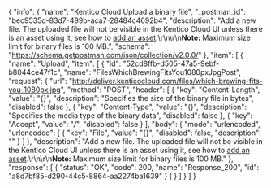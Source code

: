 {
  "info": {
    "name": "Kentico Cloud Upload a binary file",
    "_postman_id": "bec9535d-83d7-499b-aca7-28484c4692b4",
    "description": "Add a new file. The uploaded file will not be visible in the Kentico Cloud UI unless there is an asset using it, see how to [add an asset](https://developer.kenticocloud.com/v1/reference#content-management-api-add-asset).\r\n\r\n**Note:** Maximum size limit for binary files is 100 MB.",
    "schema": "https://schema.getpostman.com/json/collection/v2.0.0/"
  },
  "item": [
    {
      "name": "Upload",
      "item": [
        {
          "id": "52cd8ffb-d505-47a5-9ebf-b8044ce47f1c",
          "name": "FilesWhichBrewingFitsYou1080pxJpgPost",
          "request": {
            "url": "http://deliver.kenticocloud.com/files/which-brewing-fits-you-1080px.jpg",
            "method": "POST",
            "header": [
              {
                "key": "Content-Length",
                "value": "{}",
                "description": "Specifies the size of the binary file in bytes",
                "disabled": false
              },
              {
                "key": "Content-Type",
                "value": "{}",
                "description": "Specifies the media type of the binary data",
                "disabled": false
              },
              {
                "key": "Accept",
                "value": "*/*",
                "disabled": false
              }
            ],
            "body": {
              "mode": "urlencoded",
              "urlencoded": [
                {
                  "key": "File",
                  "value": "{}",
                  "disabled": false,
                  "description": ""
                }
              ]
            },
            "description": "Add a new file. The uploaded file will not be visible in the Kentico Cloud UI unless there is an asset using it, see how to [add an asset](https://developer.kenticocloud.com/v1/reference#content-management-api-add-asset).\r\n\r\n**Note:** Maximum size limit for binary files is 100 MB."
          },
          "response": [
            {
              "status": "OK",
              "code": 200,
              "name": "Response_200",
              "id": "a8d7bf85-d290-44c5-8864-aa2274ba1639"
            }
          ]
        }
      ]
    }
  ]
}